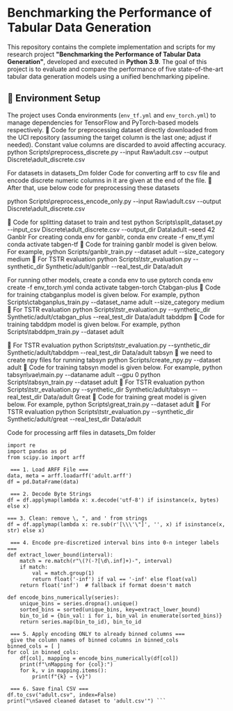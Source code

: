 # Benchmarking the Performance of Tabular Data Generation

This repository contains the complete implementation and scripts for my research project **"Benchmarking the Performance of Tabular Data Generation"**, developed and executed in **Python 3.9**. The goal of this project is to evaluate and compare the performance of five state-of-the-art tabular data generation models using a unified benchmarking pipeline.

## 🔧 Environment Setup

The project uses Conda environments (`env_tf.yml` and `env_torch.yml`) to manage dependencies for TensorFlow and PyTorch-based models respectively.
	Code for preprocessing dataset directly downloaded from the UCI repository (assuming the target column is the last one; adjust if needed). Constant value columns are discarded to avoid affecting accuracy.
python Scripts\preprocess_discrete.py --input Raw\adult.csv --output Discrete\adult_discrete.csv

For datasets in datasets_Dm folder
Code for converting arff to csv file and encode discrete numeric columns in it are given at the end of the file.
	After that, use below code for preprocessing these datasets

python Scripts\preprocess_encode_only.py --input Raw\adult.csv --output Discrete\adult_discrete.csv

	Code for splitting dataset to train and test 
python Scripts\split_dataset.py   --input_csv Discrete\adult_discrete.csv  --output_dir Data\adult –seed 42
Ganblr
For creating conda env for ganblr,
conda env create -f env_tf.yml 
conda activate tabgen-tf
	Code for training ganblr model is given below. For example, 
python Scripts/ganblr_train.py --dataset adult --size_category medium
	For TSTR evaluation
python Scripts\tstr_evaluation.py --synthetic_dir Synthetic/adult/ganblr --real_test_dir Data/adult

For running other models, create a conda env to use pytorch
conda env create -f env_torch.yml 
conda activate tabgen-torch
Ctabgan-plus
	Code for training ctabganplus model is given below. For example, 
python Scripts\ctabganplus_train.py   --dataset_name adult  --size_category medium
	For TSTR evaluation
python Scripts\tstr_evaluation.py --synthetic_dir Synthetic/adult/ctabgan_plus --real_test_dir Data/adult
tabddpm
	Code for training tabddpm model is given below. For example, 
python Scripts\tabddpm_train.py --dataset adult

	For TSTR evaluation
python Scripts\tstr_evaluation.py --synthetic_dir Synthetic/adult/tabddpm --real_test_dir Data/adult
tabsyn
	we need to create npy files for running tabsyn
python Scripts/create_npy.py --dataset adult
	Code for training tabsyn model is given below. For example, 
python tabsyn\vae\main.py  --dataname adult --gpu 0
python Scripts\tabsyn_train.py --dataset adult
	For TSTR evaluation
python Scripts\tstr_evaluation.py --synthetic_dir Synthetic/adult/tabsyn --real_test_dir Data/adult
Great 
	Code for training great model is given below. For example, 
python Scripts\great_train.py --dataset adult
	For TSTR evaluation
python Scripts\tstr_evaluation.py --synthetic_dir Synthetic/adult/great --real_test_dir Data/adult

Code for processing arff files in datasets_Dm folder
```
import re
import pandas as pd
from scipy.io import arff

 === 1. Load ARFF File ===
data, meta = arff.loadarff('adult.arff')
df = pd.DataFrame(data)

 === 2. Decode Byte Strings
df = df.applymap(lambda x: x.decode('utf-8') if isinstance(x, bytes) else x)

=== 3. Clean: remove \, ", and ' from strings
df = df.applymap(lambda x: re.sub(r'[\\\'\"]', '', x) if isinstance(x, str) else x)

 === 4. Encode pre-discretized interval bins into 0-n integer labels ===
def extract_lower_bound(interval):
    match = re.match(r"\(?(-?[\d\.inf]+)-", interval)
    if match:
        val = match.group(1)
        return float('-inf') if val == '-inf' else float(val)
    return float('inf')  # fallback if format doesn't match

def encode_bins_numerically(series):
    unique_bins = series.dropna().unique()
    sorted_bins = sorted(unique_bins, key=extract_lower_bound)
    bin_to_id = {bin_val: i for i, bin_val in enumerate(sorted_bins)}
    return series.map(bin_to_id), bin_to_id

 === 5. Apply encoding ONLY to already binned columns ===
 give the column names of binned columns in binned_cols
binned_cols = [ ]  
for col in binned_cols:
    df[col], mapping = encode_bins_numerically(df[col])
    print(f"\nMapping for {col}:")
    for k, v in mapping.items():
        print(f"{k} → {v}")

 === 6. Save final CSV ===
df.to_csv("adult.csv", index=False)
print("\nSaved cleaned dataset to 'adult.csv'") ```
